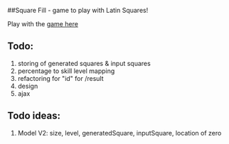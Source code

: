 ##Square Fill - game to play with Latin Squares!

Play with the [game here](http://squarefill.heroku.com/)

## Todo:

1. storing of generated squares & input squares
2. percentage to skill level mapping
3. refactoring for "id" for /result
4. design
5. ajax

## Todo ideas:

1. Model V2: size, level, generatedSquare, inputSquare, location of zero
